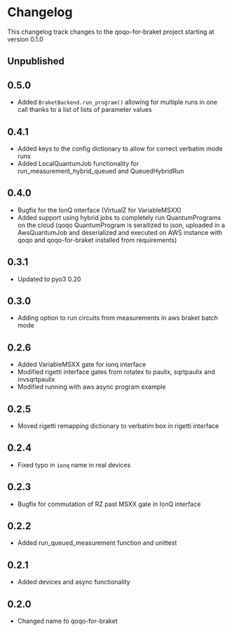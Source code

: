 # Changelog

This changelog track changes to the qoqo-for-braket project starting at version 0.1.0

## Unpublished

## 0.5.0

* Added `BraketBackend.run_program()` allowing for multiple runs in one call thanks to a list of lists of parameter values

## 0.4.1

* Added keys to the config dictionary to allow for correct verbatim mode runs
* Added LocalQuantumJob functionality for run_measurement_hybrid_queued and QueuedHybridRun

## 0.4.0

* Bugfix for the IonQ interface (VirtualZ for VariableMSXX)
* Added support using hybrid jobs to completely run QuantumPrograms on the cloud (qoqo QuantumProgram is serailized to json, uploaded in a AwsQuantumJob and deserialized and executed on AWS instance with qoqo and qoqo-for-braket installed from requirements)

## 0.3.1

* Updated to pyo3 0.20

## 0.3.0

* Adding option to run circuits from measurements in aws braket batch mode

## 0.2.6

* Added VariableMSXX gate for ionq interface
* Modified rigetti interface gates from rotatex to paulix, sqrtpaulix and invsqrtpaulix
* Modified running with aws async program example

## 0.2.5

* Moved rigetti remapping dictionary to verbatim box in rigetti interface

## 0.2.4

* Fixed typo in `ionq` name in real devices

## 0.2.3

* Bugfix for commutation of RZ past MSXX gate in IonQ interface

## 0.2.2

* Added run_queued_measurement function and unittest

## 0.2.1

* Added devices and async functionality

## 0.2.0

* Changed name to qoqo-for-braket